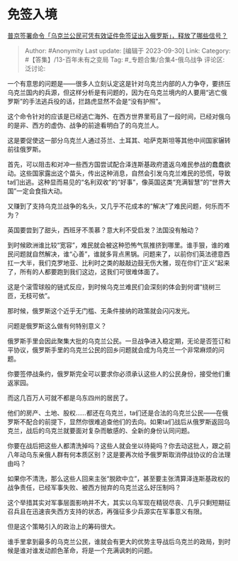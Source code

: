 # 免签入境
[普京签署命令「乌克兰公民可凭有效证件免签证出入俄罗斯」，释放了哪些信号？](https://www.zhihu.com/question/624352775/answer/3232318411)

> Author: #Anonymity
> Last update: [编辑于 2023-09-30]
> Link:
> Category: #【答集】/13-百年未有之变局
> Tag: #_专题合集/合集4-俄乌战争
> 评论区:
> 泛讨论:

一个有意思的问题是——很多人立刻认定这是针对乌克兰内部的人力争夺，要挤压乌克兰国内的兵源，但这样分析是有问题的，因为在乌克兰境内的人要用“逃亡俄罗斯”的手法逃兵役的话，拦路虎显然不会是“没有护照”。

这个命令针对的应该是已经逃亡海外、在西方世界里苟且了一段时间，已经对俄乌的是非、西方的虚伪、战争的前途看明白了的乌克兰人。

这是要促使这一部分乌克兰人通过芬兰、土耳其、哈萨克斯坦等其他中间国家辗转前往俄罗斯。

首先，可以阻击和对冲一些西方国尝试配合泽连斯基政府遣返乌难民参战的蠢蠢欲动。这些国家露出这个苗头，传出这种消息，自然会引发乌克兰难民的恐慌，导致ta们出逃。这种显而易见的“名利双收”的“好事”，像英国这类“充满智慧”的“世界大国”一定会食指大动。

又赚到了支持乌克兰战争的名头，又几乎不花成本的“解决”了难民问题，何乐而不为？

英国要尝到了甜头，西班牙不羡慕？意大利不受启发？法国没有触动？

到时候欧洲谁比较“宽容”，难民就会被这种恐怖气氛推挤到哪里。谁手狠，谁的难民问题就自然解决，谁“心善”，谁就多背点黑锅。问题来了，以前你们英法德意西扛一大半，我们克罗地亚、比利时之类的敲敲边鼓无伤大雅，现在你们“正义”起来了，所有的人都要跑到我们这边，这我们可很难体面了。

这是个滚雪球般的链式反应，到时候乌克兰难民们会深刻的体会到何谓“绕树三匝，无枝可依”。

那时候，俄罗斯这个近乎无门槛、无条件接纳的政策就会闪闪发光。

问题是俄罗斯这么做有何特别意义？

俄罗斯手里会因此聚集大批的乌克兰公民。一旦战争进入稳定期，无论是否签订和平协议，俄罗斯手里的乌克兰公民的回乡问题就会成为乌克兰一个非常麻烦的问题。

你要签停战条约，俄罗斯完全可以要求你必须承认这些人的公民身份，接受他们重返家园。

而这几百万人可就不都是乌东四州的居民了。

他们的房产、土地、股权……都还在乌克兰，ta们还是合法的乌克兰公民——在俄罗斯不配合的前提下，显然你很难追查他们的去向。如果ta们战后从俄罗斯返回乌克兰，战后的乌克兰就要面对复杂而敏感的、全新的身份认同问题。

你要在战后把这些人都清洗掉吗？这些人就会坐以待毙吗？你去动这批人，跟之前八年动乌东亲俄人群有何本质区别？这是要再次给予俄罗斯取消停战协议的合法理由吗？

如果你不清洗，那么这些人回来主张“脱欧中立”，甚至要主张清算泽连斯基政权的战争责任，已经军事失败、被西方抛弃的乌克兰这么好压制吗？

这个举措其实对军事层面影响并不大，其实以乌军现在精锐尽丧、几乎只剩短期征召兵且在迅速丧失西方支持的状态，再强征多少兵源实在军事意义有限。

但是这个策略引入的政治上的筹码很大。

谁手里拿到最多的乌克兰公民，谁就会有更大的优势主导战后乌克兰的政局，到时候是谁对谁发动颜色革命，将是一个充满讽刺的问题。

